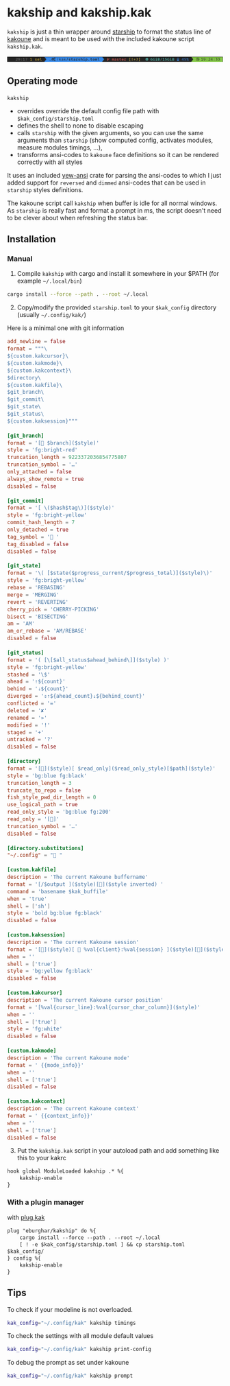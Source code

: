 # kakship and kakship.kak

`kakship` is just a thin wrapper around [starship](https://starship.rs) to format the status line of
[kakoune](https://kakoune.org/) and is meant to be used with the included kakoune script `kakship.kak`.

![kakship prompt](kakship.png?raw=true "Kakship prompt")

## Operating mode

`kakship`

- overrides override the default config file path with `$kak_config/starship.toml`
- defines the shell to none to disable escaping
- calls `starship` with the given arguments, so you can use the same arguments than `starship` (show computed config,
  activates modules, measure modules timings, ...),
- transforms ansi-codes to `kakoune` face definitions so it can be rendered correctly with all styles

It uses an included [yew-ansi](https://github.com/siku2/yew-ansi) crate for parsing the ansi-codes to which I just
added support for `reversed` and `dimmed` ansi-codes that can be used in `starship` styles definitions.

The kakoune script call `kakship` when buffer is idle for all normal windows. As `starship` is really fast and format
a prompt in ms, the script doesn't need to be clever about when refreshing the status bar.

## Installation

### Manual

1. Compile `kakship` with cargo and install it somewhere in your $PATH (for example `~/.local/bin`)

```sh
cargo install --force --path . --root ~/.local
```

2. Copy/modify the provided `starship.toml` to your `$kak_config` directory (usually `~/.config/kak/`)

Here is a minimal one with git information

```toml
add_newline = false
format = """\
${custom.kakcursor}\
${custom.kakmode}\
${custom.kakcontext}\
$directory\
${custom.kakfile}\
$git_branch\
$git_commit\
$git_state\
$git_status\
${custom.kaksession}"""

[git_branch]
format = '[ $branch]($style)'
style = 'fg:bright-red'
truncation_length = 9223372036854775807
truncation_symbol = '…'
only_attached = false
always_show_remote = true
disabled = false

[git_commit]
format = '[ \($hash$tag\)]($style)'
style = 'fg:bright-yellow'
commit_hash_length = 7
only_detached = true
tag_symbol = ' '
tag_disabled = false
disabled = false

[git_state]
format = '\( [$state($progress_current/$progress_total)]($style)\)'
style = 'fg:bright-yellow'
rebase = 'REBASING'
merge = 'MERGING'
revert = 'REVERTING'
cherry_pick = 'CHERRY-PICKING'
bisect = 'BISECTING'
am = 'AM'
am_or_rebase = 'AM/REBASE'
disabled = false

[git_status]
format = '( [\[$all_status$ahead_behind\]]($style) )'
style = 'fg:bright-yellow'
stashed = '\$'
ahead = '⇡${count}'
behind = '⇣${count}'
diverged = '⇕⇡${ahead_count}⇣${behind_count}'
conflicted = '='
deleted = '✘'
renamed = '»'
modified = '!'
staged = '+'
untracked = '?'
disabled = false

[directory]
format = '[]($style)[ $read_only]($read_only_style)[$path]($style)'
style = 'bg:blue fg:black'
truncation_length = 3
truncate_to_repo = false
fish_style_pwd_dir_length = 0
use_logical_path = true
read_only_style = 'bg:blue fg:200'
read_only = '[]'
truncation_symbol = '…'
disabled = false

[directory.substitutions]
"~/.config" = " "

[custom.kakfile]
description = 'The current Kakoune buffername'
format = '[/$output ]($style)[]($style inverted) '
command = 'basename $kak_buffile'
when = 'true'
shell = ['sh']
style = 'bold bg:blue fg:black'
disabled = false

[custom.kaksession]
description = 'The current Kakoune session'
format = '[]($style)[  %val{client}:%val{session} ]($style)[]($style inverted)'
when = ''
shell = ['true']
style = 'bg:yellow fg:black'
disabled = false

[custom.kakcursor]
description = 'The current Kakoune cursor position'
format = '[%val{cursor_line}:%val{cursor_char_column}]($style)'
when = ''
shell = ['true']
style = 'fg:white'
disabled = false

[custom.kakmode]
description = 'The current Kakoune mode'
format = ' {{mode_info}}'
when = ''
shell = ['true']
disabled = false

[custom.kakcontext]
description = 'The current Kakoune context'
format = ' {{context_info}}'
when = ''
shell = ['true']
disabled = false
```

3. Put the `kakship.kak` script in your autoload path and add something like this to your kakrc

```
hook global ModuleLoaded kakship .* %{
	kakship-enable
}
```

### With a plugin manager

with [plug.kak](https://github.com/andreyorst/plug.kak)

```
plug "eburghar/kakship" do %{
	cargo install --force --path . --root ~/.local
	[ ! -e $kak_config/starship.toml ] && cp starship.toml $kak_config/
} config %{
	kakship-enable
}
```

## Tips

To check if your modeline is not overloaded.

```sh
kak_config="~/.config/kak" kakship timings
```

To check the settings with all module default values

```sh
kak_config="~/.config/kak" kakship print-config
```

To debug the prompt as set under kakoune

```sh
kak_config="~/.config/kak" kakship prompt
```
